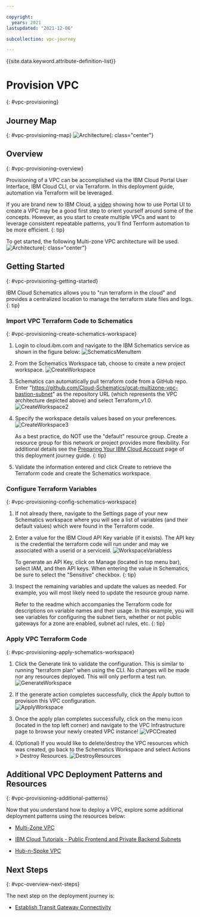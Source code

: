 ```yaml
---

copyright:
  years: 2021
lastupdated: "2021-12-06"

subcollection: vpc-journey

---
```


{{site.data.keyword.attribute-definition-list}}

# Provision VPC
{: #vpc-provisioning}



## Journey Map
{: #vpc-provisioning-map}
![Architecture](images/provision-vpc/journey-map.png){: class="center"}


## Overview
{: #vpc-provisioning-overview}

Provisioning of a VPC can be accomplished via the IBM Cloud Portal User Interface, IBM Cloud CLI, or via Terraform.  In this deployment guide, automation via Terraform will be leveraged. 

If you are brand new to IBM Cloud, a [video](https://www.youtube.com/watch?v=pGLgtB193cI) showing how to use Portal UI to create a VPC may be a good first step to orient yourself around some of the concepts.  However, as you start to create multiple VPCs and want to leverage consistent repeatable patterns, you'll find Terrform automation to be more efficient.
{: tip}

 

To get started, the following Multi-zone VPC architecture will be used.
![Architecture](images/provision-vpc/gcat-mz-bastion.png){: class="center"}

## Getting Started
{: #vpc-provisioning-getting-started}

IBM Cloud Schematics allows you to "run terraform in the cloud" and provides a centralized location to manage the terraform state files and logs.
{: tip}

### Import VPC Terraform Code to Schematics
{: #vpc-provisioning-create-schematics-workspace}

1. Login to cloud.ibm.com and navigate to the IBM Schematics service as shown in the figure below: 
   ![SchematicsMenuItem](images/provision-vpc/schematics-menu-item.png)

  

2. From the Schematics Workspace tab, choose to create a new project workspace. ![CreateWorkspace](images/provision-vpc/schematics-create-workspace.png)

  

3. Schematics can automatically pull terraform code from a GitHub repo. Enter "https://github.com/Cloud-Schematics/gcat-multizone-vpc-bastion-subnet" as the repository URL (which represents the VPC architecture depicted above) and select Terraform_v1.0.
    ![CreateWorkspace2](images/provision-vpc/schematics-create-workspace2.png)

 

4. Specify the workspace details values based on your preferences. ![CreateWorkspace3](images/provision-vpc/schematics-create-workspace3.png)

   As a best practice, do NOT use the "default" resource group.  Create a resource group for this network or project provides more flexibility. For additional details see the [Preparing Your IBM Cloud Account](/docs/vpc-journey?topic=vpc-journey-vpc-prep-account) page of this deployment journey guide.
   {: tip}


5. Validate the information entered and click Create to retrieve the Terraform code and create the Schematics workspace.


### Configure Terraform Variables
{: #vpc-provisioning-config-schematics-workspace}  

1. If not already there, navigate to the Settings page of your new Schematics workspace where you will see a list of variables (and their default values) which were found in the Terraform code.

2. Enter a value for the IBM Cloud API Key variable (if it exists). The API key is the credential the terraform code will run under and may we associated with a userid or a serviceid. 
   ![WorkspaceVariabless](images/provision-vpc/schematics-workspace-variables.png)

   To generate an API Key, click on Manage (located in top menu bar), select IAM, and then API keys. When entering the value in Schematics, be sure to select the "Sensitive" checkbox.
   {: tip}


3. Inspect the remaining variables and update the values as needed. For example, you will most likely need to update the resource group name.

   Refer to the readme which accompanies the Terraform code for descriptions on variable names and their usage. In this example, you will see variables for configuring the subnet tiers, whether or not public gateways for a zone are enabled, subnet acl rules, etc.
   {: tip}


### Apply VPC Terraform Code
{: #vpc-provisioning-apply-schematics-workspace}  



1. Click the Generate link to validate the configuration. This is similar to running "terraform plan" when using the CLI. No changes will be made nor any resources deployed. This will only perform a test run. 
   ![GenerateWorkspace](images/provision-vpc/schematics-workspace-generate.png)



 

2. If the generate action completes successfully, click the Apply button to provision this VPC configuration.  
   ![ApplyWorkspace](images/provision-vpc/schematics-workspace-apply.png)



  

3. Once the apply plan completes successfully, click on the menu icon (located in the top left corner) and navigate to the VPC Infrastructure page to browse your newly created VPC instance! 
   ![VPCCreated](images/provision-vpc/vpc-created.png)



  


4. (Optional) If you would like to delete/destroy the VPC resources which was created, go back to the Schematics Workspace and select Actions > Destroy Resources. 
   ![DestroyResources](images/provision-vpc/destroy-resources.png)



 

 


## Additional VPC Deployment Patterns and Resources
{: #vpc-provisioning-additional-patterns}

Now that you understand how to deploy a VPC, explore some additional deployment patterns using the resources below:

- [Multi-Zone VPC](https://github.com/Cloud-Schematics/gcat-multizone-vpc)

- [IBM Cloud Tutorials - Public Frontend and Private Backend Subnets](https://{DomainName}/docs/solution-tutorials?topic=solution-tutorials-vpc-public-app-private-backend)

- [Hub-n-Spoke VPC](/docs/vpc-journey?topic=vpc-journey-vpc-advanced-elements)




## Next Steps
{: #vpc-overview-next-steps}

The next step on the deployment journey is:
* [Establish Transit Gateway Connectivity](/docs/vpc-journey?topic=vpc-journey-vpc-tgw)
